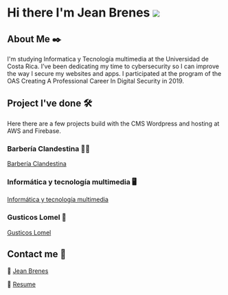 # Hi there I'm Jean Brenes <img src="https://raw.githubusercontent.com/stevenrskelton/flag-icon/master/png/16/country-4x3/cr.png"/>

## About Me ✒️

I'm studying Informatica y Tecnología multimedia at the Universidad de Costa Rica. I’ve been dedicating my time to cybersecurity so I can improve the way I secure my websites and apps. I participated at the program of the OAS Creating A Professional Career In Digital Security in 2019.

## Project I've done 🛠️
Here there are a few projects build with the CMS Wordpress and hosting at AWS and Firebase.

### Barbería Clandestina :haircut_man:
<a href="https://barberiaclandestina.com">Barbería Clandestina </a>

### Informática y tecnología multimedia :desktop_computer:
<a href="https://itmtest.site">Informática y tecnología multimedia</a>

### Gusticos Lomel :shallow_pan_of_food:
<a href="https://gusticoslomel.com">Gusticos Lomel </a>

## Contact me :iphone:

:large_blue_circle: <a href="https://www.linkedin.com/in/jean-carlos-brenes-zúñiga-1bb07b184">Jean Brenes</a>

:bookmark_tabs: <a href="https://jeanbrenes.com/cv">Resume</a>
